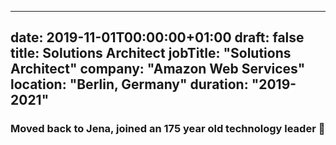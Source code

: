 
---
date: 2019-11-01T00:00:00+01:00
draft: false
title: Solutions Architect
jobTitle: "Solutions Architect"
company: "Amazon Web Services"
location: "Berlin, Germany"
duration: "2019-2021"
---
### Moved back to Jena, joined an 175 year old technology leader 🦄